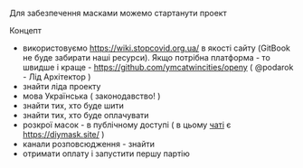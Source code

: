 Для забезпечення масками можемо стартанути проект

Концепт
- використовуємо https://wiki.stopcovid.org.ua/ в якості сайту (GitBook не буде забирати наші ресурси). Якщо потрібна платформа - то швидше і краще - https://github.com/ymcatwincities/openy ( @podarok - Лід Архітектор )
- знайти ліда проекту
- мова Українська ( законодавство! )
- знайти тих, хто буде шити
- знайти тих, хто буде оплачувати
- розкрої масок - в публічному доступі ( в цьому [чаті](https://discord.gg/TcUPt5J) є https://diymask.site/ )
- канали розповсюдження - знайти
- отримати оплату і запустити першу партію
